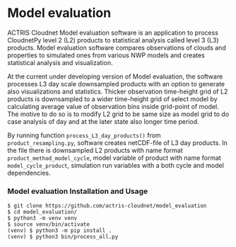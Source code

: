 # Model evaluation

ACTRIS Cloudnet Model evaluation software is an application to process CloudnetPy level 2 (L2) products to statistical analysis called level 3 (L3) products. 
Model evaluation software compares observations of clouds and properties to simulated ones from various NWP models and creates statistical analysis and visualization.

At the current under developing version of Model evaluation, the software processes L3 day scale downsampled products with an option to generate also visualizations and statistics.
Thicker observation time-height grid of L2 products is downsampled to a wider time-height grid of select model by calculating average value of observation bins inside grid-point of model.
The motive to do so is to modify L2 grid to be same size as model grid to do case analysis of day and at the later state also longer time period.

By running function ```process_L3_day_products()``` from ```product_resampling.py```, software creates netCDF-file of L3 day products. 
In the file there is downsampled L2 products with name format ```product_method_model_cycle```, model variable of product with name format ```model_cycle_product```, 
simulation run variables with a both cycle and model dependencies.


### Model evaluation Installation and Usage 
```
$ git clone https://github.com/actris-cloudnet/model_evaluation
$ cd model_evaluation/
$ python3 -m venv venv
$ source venv/bin/activate
(venv) $ python3 -m pip install .
(venv) $ python3 bin/process_all.py
```
